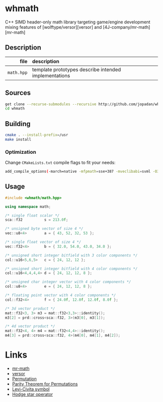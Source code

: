 # whmath

C++ SIMD header-only math library targeting game/engine development mixing features of [wolftype/versor][versor] and [4J-company/mr-math][mr-math]

## Description

| file      | description                                                        |
| ----:     | :---                                                               |
|`math.hpp`   |template prototypes describe intended implementations               |

## Sources

```sh
get clone --recurse-submodules --recursive http://github.com/jopadan/whmath
cd whmath
```

## Building

```sh
cmake . --install-prefix=/usr
make install
```

### Optimization

Change `CMakeLists.txt` compile flags to fit your needs:
```sh
add_compile_options(-march=native -mfpmath=sse+387 -mveclibabi=svml -O3)
```

## Usage

```c++
#include <whmath/math.hpp>

using namespace math;

/* single float scalar */
sca::f32          s = 213.0f;

/* unsigned byte vector of size 4 */
vec::u8<4>        a = { 43, 52, 32, 53 };

/* single float vector of size 4 */
vec::f32<4>       b = { 32.0, 54.0, 43.0, 34.0 };

/* unsigned short integer bitfield with 3 color components */
col::u16<5,6,5>   c = { 24, 12, 12 };

/* unsigned short integer bitfield with 4 color components */
col::u16<4,4,4,4> d = { 24, 12, 12, 8 };

/* unsigned char integer vector with 4 color components */
col::u8<4>        e = { 24, 12, 12, 8 };

/* floating point vector with 4 color components */
col::f32<4>       f = { 24.0f, 12.0f, 12.0f, 8.0f };

/* 3d vector product */
mat::f32<3, 3> m3 = mat::f32<3,3>::identity();
m3[2] = prd::cross<sca::f32, 3>(m3[0], m3[1]);

/* 4d vector product */
mat::f32<4, 4> m4 = mat::f32<4,4>::identity();
m4[3] = prd::cross<sca::f32, 4>(m4[0], m4[1], m4[2]);


```

# Links

- [mr-math](https://github.com/4J-company/mr-math/)
- [versor](https://github.com/wolftype/versor/)
- [Permutation](https://en.wikipedia.org/wiki/Permutation)
- [Parity Theorem for Permutations](https://maa.org/book/export/html/115646)
- [Levi-Civita symbol](https://en.wikipedia.org/wiki/Levi-Civita_symbol)
- [Hodge star operator](https://en.wikipedia.org/wiki/Hodge_star_operator)

